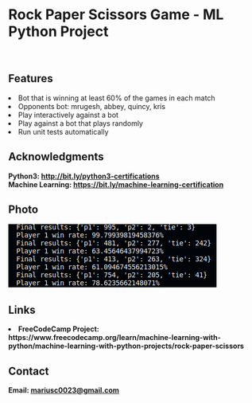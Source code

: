 <h1> Rock Paper Scissors Game - ML Python Project</h1>
<br>
<h2>Features</h2>
<li>Bot that is winning at least 60% of the games in each match</li>
<li>Opponents bot: mrugesh, abbey, quincy, kris</li>
<li>Play interactively against a bot</li>
<li>Play against a bot that plays randomly</li>
<li>Run unit tests automatically</li>
<h2>Acknowledgments</h2>

<b> Python3: http://bit.ly/python3-certifications <b>
<br>
<b> Machine Learning: https://bit.ly/machine-learning-certification <b>

<h2>Photo</h2>
<img src="photo.png">
<br>

<h2>Links</h2>
<li>FreeCodeCamp Project: https://www.freecodecamp.org/learn/machine-learning-with-python/machine-learning-with-python-projects/rock-paper-scissors</li>
<h2>Contact</h2>

<b> Email: mariusc0023@gmail.com </b>
